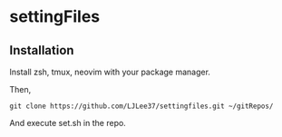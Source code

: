 # settingFiles
## Installation
Install zsh, tmux, neovim with your package manager.

Then,

`git clone https://github.com/LJLee37/settingfiles.git ~/gitRepos/`

And execute set.sh in the repo.
